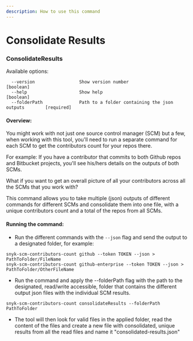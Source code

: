 ```yaml
---
description: How to use this command
---
```


# Consolidate Results

### ConsolidateResults

Available options:

```
  --version                 Show version number                        [boolean]
  --help                    Show help                                  [boolean]
  --folderPath              Path to a folder containing the json outputs        [required]
```

#### Overview:

You might work with not just one source control manager (SCM) but a few, when working with this tool, you'll need to run a separate command for each SCM to get the contributors count for your repos there.

For example: If you have a contributor that commits to both Github repos and Bitbucket projects, you'll see his/hers details on the outputs of both SCMs.

What if you want to get an overall picture of all your contributors across all the SCMs that you work with?

This command allows you to take multiple (json) outputs of different commands for different SCMs and consolidate them into one file, with a unique contributors count and a total of the repos from all SCMs.

#### Running the command:

* Run the different commands with the `--json` flag and send the output to a designated folder, for example:

```
snyk-scm-contributors-count github --token TOKEN --json > PathToFolder/FileName
snyk-scm-contributors-count github-enterprise --token TOKEN --json > PathToFolder/OtherFileName
```

* Run the command and apply the --folderPath flag with the path to the designated, read/write accessible, folder that contains the different output json files with the individual SCM results.

```
snyk-scm-contributors-count consolidateResults --folderPath PathToFolder
```

* The tool will then look for valid files in the applied folder, read the content of the files and create a new file with consolidated, unique results from all the read files and name it "consolidated-results.json"
